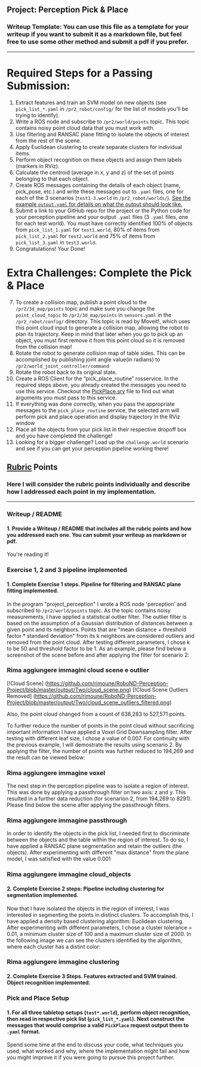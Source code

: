 ## Project: Perception Pick & Place
### Writeup Template: You can use this file as a template for your writeup if you want to submit it as a markdown file, but feel free to use some other method and submit a pdf if you prefer.

---


# Required Steps for a Passing Submission:
1. Extract features and train an SVM model on new objects (see `pick_list_*.yaml` in `/pr2_robot/config/` for the list of models you'll be trying to identify). 
2. Write a ROS node and subscribe to `/pr2/world/points` topic. This topic contains noisy point cloud data that you must work with.
3. Use filtering and RANSAC plane fitting to isolate the objects of interest from the rest of the scene.
4. Apply Euclidean clustering to create separate clusters for individual items.
5. Perform object recognition on these objects and assign them labels (markers in RViz).
6. Calculate the centroid (average in x, y and z) of the set of points belonging to that each object.
7. Create ROS messages containing the details of each object (name, pick_pose, etc.) and write these messages out to `.yaml` files, one for each of the 3 scenarios (`test1-3.world` in `/pr2_robot/worlds/`).  [See the example `output.yaml` for details on what the output should look like.](https://github.com/udacity/RoboND-Perception-Project/blob/master/pr2_robot/config/output.yaml)  
8. Submit a link to your GitHub repo for the project or the Python code for your perception pipeline and your output `.yaml` files (3 `.yaml` files, one for each test world).  You must have correctly identified 100% of objects from `pick_list_1.yaml` for `test1.world`, 80% of items from `pick_list_2.yaml` for `test2.world` and 75% of items from `pick_list_3.yaml` in `test3.world`.
9. Congratulations!  Your Done!

# Extra Challenges: Complete the Pick & Place
7. To create a collision map, publish a point cloud to the `/pr2/3d_map/points` topic and make sure you change the `point_cloud_topic` to `/pr2/3d_map/points` in `sensors.yaml` in the `/pr2_robot/config/` directory. This topic is read by Moveit!, which uses this point cloud input to generate a collision map, allowing the robot to plan its trajectory.  Keep in mind that later when you go to pick up an object, you must first remove it from this point cloud so it is removed from the collision map!
8. Rotate the robot to generate collision map of table sides. This can be accomplished by publishing joint angle value(in radians) to `/pr2/world_joint_controller/command`
9. Rotate the robot back to its original state.
10. Create a ROS Client for the “pick_place_routine” rosservice.  In the required steps above, you already created the messages you need to use this service. Checkout the [PickPlace.srv](https://github.com/udacity/RoboND-Perception-Project/tree/master/pr2_robot/srv) file to find out what arguments you must pass to this service.
11. If everything was done correctly, when you pass the appropriate messages to the `pick_place_routine` service, the selected arm will perform pick and place operation and display trajectory in the RViz window
12. Place all the objects from your pick list in their respective dropoff box and you have completed the challenge!
13. Looking for a bigger challenge?  Load up the `challenge.world` scenario and see if you can get your perception pipeline working there!

## [Rubric](https://review.udacity.com/#!/rubrics/1067/view) Points
### Here I will consider the rubric points individually and describe how I addressed each point in my implementation.  

---
### Writeup / README

#### 1. Provide a Writeup / README that includes all the rubric points and how you addressed each one.  You can submit your writeup as markdown or pdf.  

You're reading it!

### Exercise 1, 2 and 3 pipeline implemented
#### 1. Complete Exercise 1 steps. Pipeline for filtering and RANSAC plane fitting implemented.
In the program "project_perception" I wrote a ROS node 'perception' and subscribed to `/pr2/world/points` topic. As the topic contains noisy measurements, I have applied a statistical outlier filter. The outlier filter is based on the assumption of a Gaussian distribution of distances between a given point and its neighbors. Points that are "mean distance + threshold factor * standard deviation" from its k neighbors are considered outliers and removed from the point cloud. After testing different parameters, I chose k to be 50 and threshold factor to be 1.
As an example, please find below a screenshot of the scene before and after applying the filter for scenario 2:

### Rima aggiungere immagini cloud scene e outlier
[!Cloud Scene] (https://github.com/rimoune/RoboND-Perception-Project/blob/master/output/Two/cloud_scene.png)
[!Cloud Scene Outliers Removed] (https://github.com/rimoune/RoboND-Perception-Project/blob/master/output/Two/cloud_scene_outliers_filtered.png)

Also, the point cloud changed from a count of 638,283 to 527,571 points. 

To further reduce the number of points in the point cloud without sacrificing important information I have applied a Voxel Grid Downsampling filter. After testing with different leaf size, I chose a value of 0.007. 
For continuity with the previous example, I will demostrate the results using scenario 2. By applying the filter, the number of points was further reduced to 194,269 and the result can be viewed below:

### Rima aggiungere immagine voxel

The next step in the perception pipeline was to isolate a region of interest. This was done by applying a passthrough filter on two axis: z and y. This resulted in a further data reduction (for scenarion 2, from 194,269 to 8291). Please find below the scene after applying the passthrough filters.

### Rima aggiungere immagine passthrough

In order to identify the objects in the pick list, I needed first to discriminate between the objects and the table within the region of interest. To do so, I have applied a RANSAC plane segmentation and retain the outliers (the objects). After experimenting with different "max distance" from the plane model, I was satisfied with the value 0.001 

### Rima aggiungere immagine cloud_objects


#### 2. Complete Exercise 2 steps: Pipeline including clustering for segmentation implemented.  

Now that I have isolated the objects in the region of interest, I was interested in segmenting the points in distinct clusters. To accomplish this, I have applied a density based clustering algorithm: Euclidean clustering. After experimenting with different parameters, I chose a cluster tolerance = 0.01, a minimum cluster size of 100 and a maximum cluster size of 2000.
In the following image we can see the clusters identified by the algorithm, where each cluster has a distint color:

### Rima aggiungere immagine clustering

#### 2. Complete Exercise 3 Steps.  Features extracted and SVM trained.  Object recognition implemented.
 
### Pick and Place Setup

#### 1. For all three tabletop setups (`test*.world`), perform object recognition, then read in respective pick list (`pick_list_*.yaml`). Next construct the messages that would comprise a valid `PickPlace` request output them to `.yaml` format.

 
Spend some time at the end to discuss your code, what techniques you used, what worked and why, where the implementation might fail and how you might improve it if you were going to pursue this project further.  



